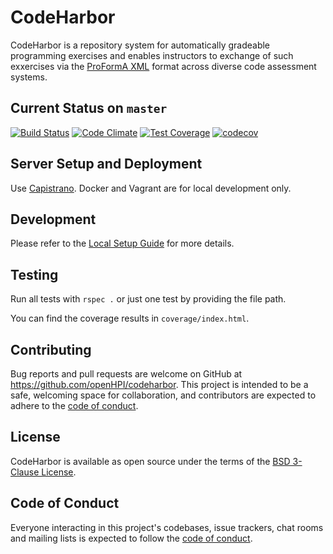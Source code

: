 # CodeHarbor
CodeHarbor is a repository system for automatically gradeable programming exercises and enables instructors to exchange of such exxercises via the [ProFormA XML](https://github.com/ProFormA/proformaxml) format across diverse code assessment systems.


## Current Status on `master`

[![Build Status](https://github.com/openHPI/codeharbor/workflows/CI/badge.svg)](https://github.com/openHPI/codeharbor/actions?query=workflow%3ACI)
[![Code Climate](https://codeclimate.com/github/openHPI/codeharbor/badges/gpa.svg)](https://codeclimate.com/github/openHPI/codeharbor)
[![Test Coverage](https://codeclimate.com/github/openHPI/codeharbor/badges/coverage.svg)](https://codeclimate.com/github/openHPI/codeharbor)
[![codecov](https://codecov.io/gh/openHPI/codeharbor/branch/master/graph/badge.svg?token=lUL0Fq7Uc9)](https://codecov.io/gh/openHPI/codeharbor)


## Server Setup and Deployment
Use [Capistrano](https://capistranorb.com/). Docker and Vagrant are for local development only.


## Development

Please refer to the [Local Setup Guide](docs/LOCAL_SETUP.md) for more details.

## Testing

Run all tests with `rspec .` or just one test by providing the file path.

You can find the coverage results in `coverage/index.html`.

## Contributing

Bug reports and pull requests are welcome on GitHub at https://github.com/openHPI/codeharbor. This project is intended to be a safe, welcoming space for collaboration, and contributors are expected to adhere to the [code of conduct](https://github.com/openHPI/codeharbor/blob/master/CODE_OF_CONDUCT.md).

## License

CodeHarbor is available as open source under the terms of the [BSD 3-Clause License](https://opensource.org/licenses/BSD-3-clause).

## Code of Conduct

Everyone interacting in this project's codebases, issue trackers, chat rooms and mailing lists is expected to follow the [code of conduct](https://github.com/openHPI/codeharbor/blob/master/CODE_OF_CONDUCT.md).
